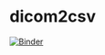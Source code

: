 # dicom2csv

[![Binder](https://mybinder.org/badge_logo.svg)](https://mybinder.org/v2/gh/dave3d/dicom2csv/main?filepath=example.ipynb)

